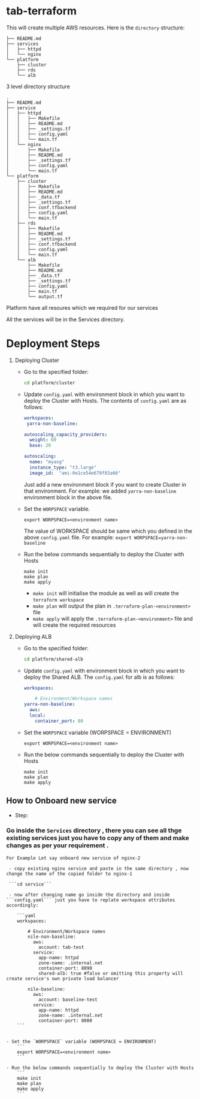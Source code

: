# tab-terraform

This will create multiple AWS resources. Here is the `directory` structure:

```
├── README.md
├── services
│   ├── httpd
│   └── nginx
└── platform
    ├── cluster
    ├── rds
    └── alb
```
3 level directory structure

```
.
├── README.md
├── service
│   ├── httpd
│   │   ├── Makefile
│   │   ├── README.md
│   │   ├── _settings.tf
│   │   ├── config.yaml
│   │   └── main.tf
│   └── nginx
│       ├── Makefile
│       ├── README.md
│       ├── _settings.tf
│       ├── config.yaml
│       └── main.tf
└── platform
    ├── cluster
    │   ├── Makefile
    │   ├── README.md
    │   ├── _data.tf
    │   ├── _settings.tf
    │   ├── conf.tfbackend
    │   ├── config.yaml
    │   └── main.tf
    ├── rds
    │   ├── Makefile
    │   ├── README.md
    │   ├── _settings.tf
    │   ├── conf.tfbackend
    │   ├── config.yaml
    │   └── main.tf
    └── alb
        ├── Makefile
        ├── README.md
        ├── _data.tf
        ├── _settings.tf
        ├── config.yaml
        ├── main.tf
        └── output.tf
```

Platform have all resoures which we required for our services 

All the services will be in the Services directory.



# Deployment Steps

1. Deploying Cluster
    - Go to the specified folder:
        ```bash
        cd platform/cluster
        ```

    - Update `config.yaml` with environment block in which you want to deploy the Cluster with Hosts. The contents of `config.yaml` are as follows:
        ```yaml
        workspaces:
         yarra-non-baseline:

        autoscaling_capacity_providers:     
          weight: 60
          base: 20

        autoscaling:
          name: "myasg"
          instance_type: "t3.large"
          image_id:  "ami-0e1ce54e679f83a66"
 
        ```
        Just add a new environment block if you want to create Cluster in that environment. For example: we added `yarra-non-baseline` environment block in the above file.

    - Set the `WORPSPACE` variable.
        ```
        export WORPSPACE=<environment name>
        ```
        The value of WORKSPACE should be same which you defined in the above `config.yaml` file. For example: `export WORPSPACE=yarra-non-baseline`

    - Run the below commands sequentially to deploy the Cluster with Hosts
        ```
        make init
        make plan
        make apply
        ```
        - `make init` will initialise the module as well as will create the `terraform workspace`
        - `make plan` will output the plan in `.terraform-plan-<environment>` file
        - `make apply` will apply the `.terraform-plan-<environment>` file and will create the required resources

2. Deploying  ALB
    - Go to the specified folder:
        ```bash
        cd platform/shared-alb
        ```

    - Update `config.yaml` with environment block in which you want to deploy the Shared ALB. The `config.yaml` for alb is as follows:
        ```yaml
        workspaces:

            # Environment/Workspace names
        yarra-non-baseline:
          aws:   
          local:
            container_port: 80

        ```

    - Set the `WORPSPACE` variable (WORPSPACE = ENVIRONMENT)
        ```
        export WORPSPACE=<environment name>
        ```

    - Run the below commands sequentially to deploy the Cluster with Hosts
        ```
        make init
        make plan
        make apply
        ```
        

## How to Onboard new service

- Step:

### Go inside the ```Services``` directory , there you can see all thge existing services just you have to copy any of them and make changes as per your requirement .
    
    For Example Let say onboard new service of nginx-2

     - copy existing nginx service and paste in the same directory , now change the name of the copied folder to nginx-1

     ```cd service```
     
     - now after changing name go inside the directory and inside ```config.yaml``` just you have to replate workspace attributes accordingly:    
       
        ```yaml
        workspaces:
            
            # Environment/Workspace names
            nile-non-baseline:
              aws:
                account: tab-test
              service:
                app-name: httpd
                zone-name: .internal.net
                container-port: 8090
                shared-alb: true #false or omitting this property will create service's own private load balancer

            nile-baseline:
              aws:
                account: baseline-test
              service:
                app-name: httpd
                zone-name: .internal.net
                container-port: 8080
        ```


    - Set the `WORPSPACE` variable (WORPSPACE = ENVIRONMENT)
        ```
        export WORPSPACE=<environment name>
        ```

    - Run the below commands sequentially to deploy the Cluster with Hosts
        ```
        make init
        make plan
        make apply
        ```

        

























